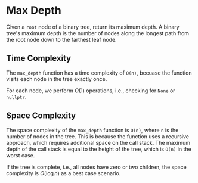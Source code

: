 # Max Depth

Given a `root` node of a binary tree, return its maximum depth. A binary tree's maximum depth is the number of nodes along the longest path from the root node down to the farthest leaf node.

## Time Complexity

The `max_depth` function has a time complexity of `O(n)`, becuase the function visits each node in the tree exactly once. 

For each node, we perform $O(1)$ operations, i.e., checking for `None` or `nullptr`. 

## Space Complexity

The space complexity of the `max_depth` function is `O(n)`, where `n` is the number of nodes in the tree. This is because the function uses a recursive approach, which requires additional space on the call stack. The maximum depth of the call stack is equal to the height of the tree, which is `O(n)` in the worst case. 

If the tree is complete, i.e., all nodes have zero or two children, the space complexity is $O(\log n)$ as a best case scenario.
